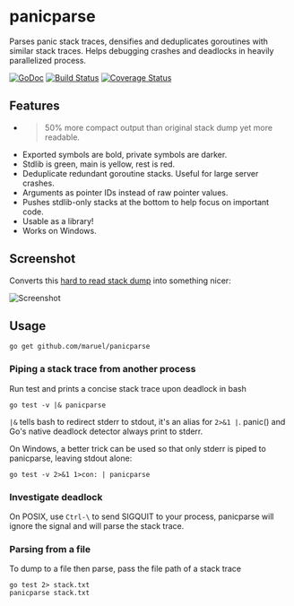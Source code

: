 panicparse
==========

Parses panic stack traces, densifies and deduplicates goroutines with similar
stack traces. Helps debugging crashes and deadlocks in heavily parallelized
process.

[![GoDoc](https://godoc.org/github.com/maruel/panicparse/stack?status.svg)](https://godoc.org/github.com/maruel/panicparse/stack)
[![Build Status](https://travis-ci.org/maruel/panicparse.svg?branch=master)](https://travis-ci.org/maruel/panicparse)
[![Coverage Status](https://img.shields.io/coveralls/maruel/panicparse.svg)](https://coveralls.io/r/maruel/panicparse?branch=master)


Features
--------

   * >50% more compact output than original stack dump yet more readable.
   * Exported symbols are bold, private symbols are darker.
   * Stdlib is green, main is yellow, rest is red.
   * Deduplicate redundant goroutine stacks. Useful for large server crashes.
   * Arguments as pointer IDs instead of raw pointer values.
   * Pushes stdlib-only stacks at the bottom to help focus on important code.
   * Usable as a library!
   * Works on Windows.


Screenshot
----------

Converts this [hard to read stack dump](https://raw.githubusercontent.com/wiki/maruel/panicparse/sample3.txt) into something nicer:

![Screenshot](https://raw.githubusercontent.com/wiki/maruel/panicparse/screenshot3.png "Screenshot")


Usage
-----

    go get github.com/maruel/panicparse


### Piping a stack trace from another process

Run test and prints a concise stack trace upon deadlock in bash

    go test -v |& panicparse

`|&` tells bash to redirect stderr to stdout, it's an alias for `2>&1 |`.
panic() and Go's native deadlock detector always print to stderr.

On Windows, a better trick can be used so that only stderr is piped to
panicparse, leaving stdout alone:

    go test -v 2>&1 1>con: | panicparse


### Investigate deadlock

On POSIX, use `Ctrl-\` to send SIGQUIT to your process, panicparse will ignore
the signal and will parse the stack trace.


### Parsing from a file

To dump to a file then parse, pass the file path of a stack trace

    go test 2> stack.txt
    panicparse stack.txt
